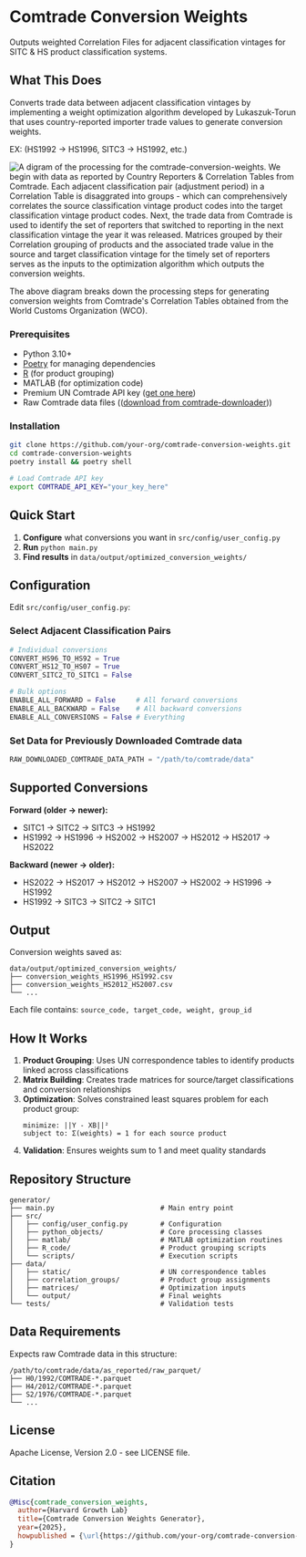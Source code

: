 # Comtrade Conversion Weights

Outputs weighted Correlation Files for adjacent classification vintages for SITC & HS product classification systems. 

## What This Does

Converts trade data between adjacent classification vintages by implementing a weight optimization algorithm developed by Lukaszuk-Torun that uses country-reported importer trade values to generate conversion weights. 

EX: (HS1992 → HS1996, SITC3 → HS1992, etc.) 

![A digram of the processing for the comtrade-conversion-weights. We begin with data as reported by Country Reporters & Correlation Tables from Comtrade. Each adjacent classification pair (adjustment period) in a Correlation Table is disaggrated into groups - which can comprehensively correlates the source classification vintage product codes into the target classification vintage product codes. Next, the trade data from Comtrade is used to identify the set of reporters that switched to reporting in the next classification vintage the year it was released. Matrices grouped by their Correlation grouping of products and the associated trade value in the source and target classification vintage for the timely set of reporters serves as the inputs to the optimization algorithm which outputs the conversion weights. ](generator/images/comtrade_weight_conversion_diagram.png)

The above diagram breaks down the processing steps for generating conversion weights from Comtrade's Correlation Tables obtained from the World Customs Organization (WCO).


### Prerequisites
- Python 3.10+
- [Poetry](https://python-poetry.org/docs/) for managing dependencies
- [R](https://cran.rstudio.com/) (for product grouping) 
- MATLAB (for optimization code)
- Premium UN Comtrade API key ([get one here](https://comtradeplus.un.org/))
- Raw Comtrade data files (([download from comtrade-downloader](https://github.com/harvard-growth-lab/comtrade-downloader)))

### Installation
```bash
git clone https://github.com/your-org/comtrade-conversion-weights.git
cd comtrade-conversion-weights
poetry install && poetry shell

# Load Comtrade API key
export COMTRADE_API_KEY="your_key_here"
```

## Quick Start

1. **Configure** what conversions you want in `src/config/user_config.py`
2. **Run** `python main.py`
3. **Find results** in `data/output/optimized_conversion_weights/`

## Configuration

Edit `src/config/user_config.py`:

### Select Adjacent Classification Pairs 
```python
# Individual conversions
CONVERT_HS96_TO_HS92 = True
CONVERT_HS12_TO_HS07 = True
CONVERT_SITC2_TO_SITC1 = False

# Bulk options
ENABLE_ALL_FORWARD = False     # All forward conversions
ENABLE_ALL_BACKWARD = False    # All backward conversions
ENABLE_ALL_CONVERSIONS = False # Everything
```

### Set Data for Previously Downloaded Comtrade data
```python
RAW_DOWNLOADED_COMTRADE_DATA_PATH = "/path/to/comtrade/data"
```

## Supported Conversions

**Forward (older → newer):**
- SITC1 → SITC2 → SITC3 → HS1992
- HS1992 → HS1996 → HS2002 → HS2007 → HS2012 → HS2017 → HS2022

**Backward (newer → older):**
- HS2022 → HS2017 → HS2012 → HS2007 → HS2002 → HS1996 → HS1992
- HS1992 → SITC3 → SITC2 → SITC1

## Output

Conversion weights saved as:
```
data/output/optimized_conversion_weights/
├── conversion_weights_HS1996_HS1992.csv
├── conversion_weights_HS2012_HS2007.csv
└── ...
```

Each file contains: `source_code, target_code, weight, group_id`


## How It Works

1. **Product Grouping**: Uses UN correspondence tables to identify products linked across classifications
2. **Matrix Building**: Creates trade matrices for source/target classifications and conversion relationships
3. **Optimization**: Solves constrained least squares problem for each product group:
   ```
   minimize: ||Y - XB||²
   subject to: Σ(weights) = 1 for each source product
   ```
4. **Validation**: Ensures weights sum to 1 and meet quality standards

## Repository Structure

```
generator/
├── main.py                          # Main entry point
├── src/
│   ├── config/user_config.py        # Configuration
│   ├── python_objects/              # Core processing classes
│   ├── matlab/                      # MATLAB optimization routines
│   ├── R_code/                      # Product grouping scripts
│   └── scripts/                     # Execution scripts
├── data/
│   ├── static/                      # UN correspondence tables
│   ├── correlation_groups/          # Product group assignments
│   ├── matrices/                    # Optimization inputs
│   └── output/                      # Final weights
└── tests/                           # Validation tests
```

## Data Requirements

Expects raw Comtrade data in this structure:
```
/path/to/comtrade/data/as_reported/raw_parquet/
├── H0/1992/COMTRADE-*.parquet
├── H4/2012/COMTRADE-*.parquet
├── S2/1976/COMTRADE-*.parquet
└── ...
```

## License

Apache License, Version 2.0 - see LICENSE file.

## Citation

```bibtex
@Misc{comtrade_conversion_weights,
  author={Harvard Growth Lab}
  title={Comtrade Conversion Weights Generator},
  year={2025},
  howpublished = {\url{https://github.com/your-org/comtrade-conversion-weights}},
}
```